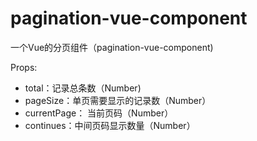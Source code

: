 # pagination-vue-component

一个Vue的分页组件（pagination-vue-component)

Props:
- total：记录总条数（Number)
- pageSize：单页需要显示的记录数（Number）
- currentPage： 当前页码（Number）
- continues：中间页码显示数量（Number）
